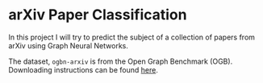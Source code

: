 # arXiv Paper Classification

In this project I will try to predict the subject of a collection of papers from arXiv using Graph Neural Networks.

The dataset, `ogbn-arxiv` is from the Open Graph Benchmark (OGB). Downloading instructions can be found [here](https://ogb.stanford.edu/docs/nodeprop/#ogbn-arxiv).
